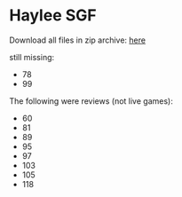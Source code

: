 # Haylee SGF
Download all files in zip archive: [here](https://github.com/jarednogo/haylee/zipball/master)

still missing:
 - 78
 - 99

The following were reviews (not live games):
 - 60
 - 81
 - 89
 - 95
 - 97
 - 103
 - 105
 - 118

